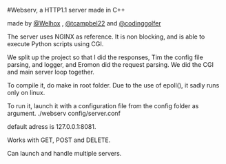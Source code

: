 #Webserv, a HTTP1.1 server made in C++

made by [@Welhox](https://github.com/Welhox) , [@tcampbel22](https://github.com/tcampbel22) and [@codinggolfer](https://github.com/codinggolfer)

The server uses NGINX as reference.
It is non blocking, and is able to execute Python scripts using CGI.


We split up the project so that I did the responses, Tim the config file parsing, and logger, and Eromon did the request parsing.
We did the CGI and main server loop together.

To compile it, do make in root folder.
Due to the use of epoll(), it sadly runs only on linux.

To run it, launch it with a configuration file from the config folder as argument. 
./webserv config/server.conf

default adress is 127.0.0.1:8081.

Works with GET, POST and DELETE.

Can launch and handle multiple servers.



